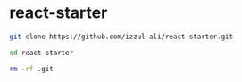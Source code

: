 # react-starter

```bash
git clone https://github.com/izzul-ali/react-starter.git

cd react-starter

rm -rf .git
```

